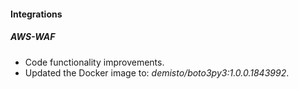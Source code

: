 
#### Integrations

##### AWS-WAF

- Code functionality improvements.
- Updated the Docker image to: *demisto/boto3py3:1.0.0.1843992*.
